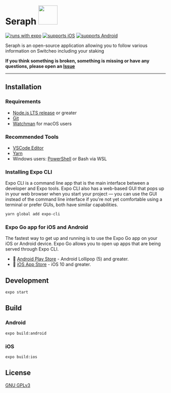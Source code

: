 # Seraph <img src="https://github.com/Zaliro/seraph-app/blob/main/src/assets/icon.png?raw=true" width="60">
[![runs with expo](https://img.shields.io/badge/Runs%20with%20Expo-4630EB.svg?style=flat&logo=EXPO&labelColor=f3f3f3&logoColor=000)](https://github.com/expo/expo) [![supports iOS](https://img.shields.io/badge/iOS-4630EB.svg?style=flat-square&logo=APPLE&labelColor=999999&logoColor=fff)](https://itunes.apple.com/app/apple-store/id982107779) [![supports Android](https://img.shields.io/badge/Android-4630EB.svg?style=flat-square&logo=ANDROID&labelColor=A4C639&logoColor=fff)](https://play.google.com/store/apps/details?id=host.exp.exponent&referrer=www)

Seraph is an open-source application allowing you to follow various information on Switcheo including your staking

**If you think something is broken, something is missing or have any questions, please open an [Issue](https://github.com/Zaliro/seraph-app/issues)**

---

## Installation

### Requirements
- [Node.js LTS release](https://nodejs.org/en/) or greater
- [Git](https://git-scm.com/)
- [Watchman](https://facebook.github.io/watchman/docs/install#buildinstall) for macOS users

### Recommended Tools
- [VSCode Editor](https://code.visualstudio.com/download)
- [Yarn](https://classic.yarnpkg.com/en/docs/install)
- Windows users: [PowerShell](https://docs.microsoft.com/en-us/powershell/scripting/install/installing-powershell-core-on-windows) or Bash via WSL

### Installing Expo CLI
Expo CLI is a command line app that is the main interface between a developer and Expo tools. Expo CLI also has a web-based GUI that pops up in your web browser when you start your project — you can use the GUI instead of the command line interface if you're not yet comfortable using a terminal or prefer GUIs, both have similar capabilities.

```bash
yarn global add expo-cli
```

### Expo Go app for iOS and Android
The fastest way to get up and running is to use the Expo Go app on your iOS or Android device. Expo Go allows you to open up apps that are being served through Expo CLI.
- 🤖 [Android Play Store](https://play.google.com/store/apps/details?id=host.exp.exponent) - Android Lollipop (5) and greater.
- 🍎 [iOS App Store](https://itunes.com/apps/exponent) - iOS 10 and greater.

## Development
```bash
expo start
```

## Build

### Android
```bash
expo build:android
```

### iOS
```bash
expo build:ios
```

## License
[GNU GPLv3](https://choosealicense.com/licenses/gpl-3.0/)
